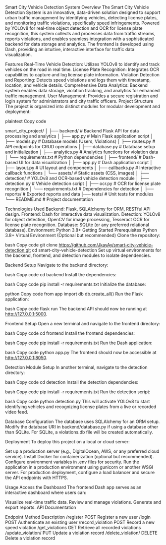 Smart City Vehicle Detection System
Overview
The Smart City Vehicle Detection System is an innovative, data-driven solution designed to support urban traffic management by identifying vehicles, detecting license plates, and monitoring traffic violations, specifically speed infringements. Powered by YOLOv8 for real-time object detection and OCR for license plate recognition, this system collects and processes data from traffic streams, reports violations, and enables seamless integration with a sophisticated backend for data storage and analytics. The frontend is developed using Dash, providing an intuitive, interactive interface for traffic data visualization.

Features
Real-Time Vehicle Detection: Utilizes YOLOv8 to identify and track vehicles on the road in real time.
License Plate Recognition: Integrates OCR capabilities to capture and log license plate information.
Violation Detection and Reporting: Detects speed violations and logs them with timestamp, location, and vehicle details.
Comprehensive Data Analytics: Backend system enables data storage, violation tracking, and analytics for enhanced traffic management.
User Management: Provides a secure registration and login system for administrators and city traffic officers.
Project Structure
The project is organized into distinct modules for modular development and deployment:

plaintext
Copy code


smart_city_project/
│
├── backend/                 # Backend Flask API for data processing and analytics
│   ├── app.py               # Main Flask application script
│   ├── models.py            # Database models (Users, Violations)
│   ├── routes.py            # API endpoints for CRUD operations
│   ├── database.py          # Database setup and initialization
│   ├── analytics.py         # Analytics functions for violation data
│   └── requirements.txt     # Python dependencies
│
├── frontend/                # Dash-based UI for data visualization
│   ├── app.py               # Dash application script
│   ├── layout.py            # UI layout and components
│   ├── callbacks.py         # Interactive callback functions
│   └── assets/              # Static assets (CSS, images)
│
├── detection/               # YOLOv8 and OCR-based vehicle detection module
│   ├── detection.py         # Vehicle detection script
│   ├── ocr.py               # OCR for license plate recognition
│   └── requirements.txt     # Dependencies for detection
│
├── reports/                 # Exported reports and data
├── tests/                   # Unit tests for modules
└── README.md                # Project documentation

Technologies Used
Backend: Flask, SQLAlchemy for ORM, RESTful API design.
Frontend: Dash for interactive data visualization.
Detection: YOLOv8 for object detection, OpenCV for image processing, Tesseract OCR for license plate recognition.
Database: SQLite (or any preferred relational database).
Environment: Python 3.8+
Getting Started
Prerequisites
Python 3.8+
Virtual Environment (Optional but recommended)
Clone the repository:

bash
Copy code
git clone https://github.com/JkayAy/smart-city-vehicle-detection.git
cd smart-city-vehicle-detection
Set up virtual environments for the backend, frontend, and detection modules to isolate dependencies.

Backend Setup
Navigate to the backend directory:

bash
Copy code
cd backend
Install the dependencies:

bash
Copy code
pip install -r requirements.txt
Initialize the database:

python
Copy code
from app import db
db.create_all()
Run the Flask application:

bash
Copy code
flask run
The backend API should now be running at http://127.0.0.1:5000.

Frontend Setup
Open a new terminal and navigate to the frontend directory:

bash
Copy code
cd frontend
Install the frontend dependencies:

bash
Copy code
pip install -r requirements.txt
Run the Dash application:

bash
Copy code
python app.py
The frontend should now be accessible at http://127.0.0.1:8050.

Detection Module Setup
In another terminal, navigate to the detection directory:

bash
Copy code
cd detection
Install the detection dependencies:

bash
Copy code
pip install -r requirements.txt
Run the detection script:

bash
Copy code
python detection.py
This will activate YOLOv8 to start identifying vehicles and recognizing license plates from a live or recorded video feed.

Database Configuration
The database uses SQLAlchemy for an ORM setup. Modify the database URI in backend/database.py if using a database other than SQLite. For SQLite, a violations.db file will be created automatically.

Deployment
To deploy this project on a local or cloud server:

Set up a production server (e.g., DigitalOcean, AWS, or any preferred cloud service).
Install Docker for containerization (optional but recommended).
Configure environment variables in .env files for security.
Run the application in a production environment using gunicorn or another WSGI server.
For production deployment, configure a load balancer and secure the API endpoints with HTTPS.

Usage
Access the Dashboard
The frontend Dash app serves as an interactive dashboard where users can:

Visualize real-time traffic data.
Review and manage violations.
Generate and export reports.
API Documentation

Endpoint	Method	Description
/register	POST	Register a new user
/login	POST	Authenticate an existing user
/record_violation	POST	Record a new speed violation
/get_violations	GET	Retrieve all recorded violations
/update_violation/<id>	PUT	Update a violation record
/delete_violation/<id>	DELETE	Delete a violation record

 
